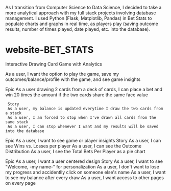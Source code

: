 As I transition from Computer Science to Data Science, I decided to take a more analytical approach with my full stack projects involving database management. I used Python (Flask, Matplotlib, Pandas) in Bet Stats to populate charts and graphs in real time, as players play (saving outcome results, number of times played, date played, etc. into the database). 

# website-BET_STATS
Interactive Drawing Card Game with Analytics

As a user, I want the option to play the game, save my outcomes/balance/profile with the game, and see game insights

Epic 
As a user drawing 2 cards from a deck of cards, I can place a bet and win 20 times the amount if the two cards share the same face value

     Story
     As a user, my balance is updated everytime I draw the two cards from a stack
     As a user, I am forced to stop when I've drawn all cards from the same stack
     As a user, I can stop whenever I want and my results will be saved into the database

Epic
As a user, I want to see game or player insights
     Story
     As a user, I can see Wins vs. Losses per player
     As a user, I can see the Outcome Distribution
     As a user, I see the Total Bets Per Player as a pie chart

Epic
As a user, I want a user centered design
    Story
    As a user, I want to see "Welcome, -my name-" for personalization
    As a user, I don't want to lose my progress and accidentlly click on someone else's name
    As a user, I want to see my balance after every draw
    As a user, I want access to other pages on every page
